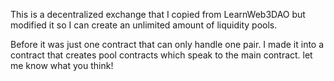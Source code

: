 This is a decentralized exchange that I copied from LearnWeb3DAO but modified it so I can create an unlimited amount of liquidity pools.

Before it was just one contract that can only handle one pair. I made it into a contract that creates pool contracts which speak to the main contract.
let me know what you think!
